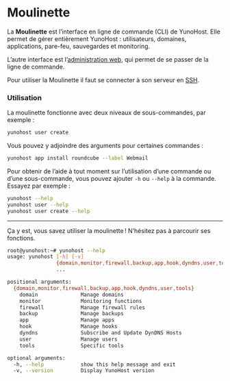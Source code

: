 # Moulinette

La **Moulinette** est l’interface en ligne de commande (CLI) de YunoHost. Elle permet de gérer entièrement YunoHost : utilisateurs, domaines, applications, pare-feu, sauvegardes et monitoring.

L’autre interface est l’[administration web](/admin_fr), qui permet de se passer de la ligne de commande.

Pour utiliser la Moulinette il faut se connecter à son serveur en [SSH](/ssh_fr).

### Utilisation

La moulinette fonctionne avec deux niveaux de sous-commandes, par exemple :
```bash
yunohost user create
```

Vous pouvez y adjoindre des arguments pour certaines commandes :
```bash
yunohost app install roundcube --label Webmail
```

Pour obtenir de l’aide à tout moment sur l’utilisation d’une commande ou d’une sous-commande, vous pouvez ajouter ```-h``` ou ```--help``` à la commande. Essayez par exemple :
```bash
yunohost --help
yunohost user --help
yunohost user create --help
```

--- 

Ça y est, vous savez utiliser la moulinette ! N’hésitez pas à parcourir ses fonctions.
```bash
root@yunohost:~# yunohost --help
usage: yunohost [-h] [-v]
                {domain,monitor,firewall,backup,app,hook,dyndns,user,tools}
                ...

positional arguments:
  {domain,monitor,firewall,backup,app,hook,dyndns,user,tools}
    domain              Manage domains
    monitor             Monitoring functions
    firewall            Manage firewall rules
    backup              Manage backups
    app                 Manage apps
    hook                Manage hooks
    dyndns              Subscribe and Update DynDNS Hosts
    user                Manage users
    tools               Specific tools

optional arguments:
  -h, --help            show this help message and exit
  -v, --version         Display YunoHost version
```
